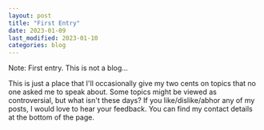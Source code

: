 ```yaml
---
layout: post
title: "First Entry"
date: 2023-01-09
last_modified: 2023-01-10
categories: blog
---
```


Note: First entry. This is not a blog...
 
This is just a place that I'll occasionally give my two cents on topics that no one asked me to speak about. Some topics might be viewed as controversial, but what isn't these days? If you like/dislike/abhor any of my posts, I would love to hear your feedback. You can find my contact details at the bottom of the page.

